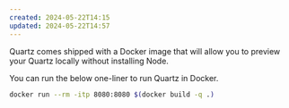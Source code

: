 ```yaml
---
created: 2024-05-22T14:15
updated: 2024-05-22T14:57
---
```

Quartz comes shipped with a Docker image that will allow you to preview your Quartz locally without installing Node.

You can run the below one-liner to run Quartz in Docker.

```sh
docker run --rm -itp 8080:8080 $(docker build -q .)
```
